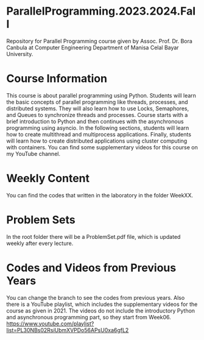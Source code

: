 # ParallelProgramming.2023.2024.Fall
Repository for Parallel Programming course given by Assoc. Prof. Dr. Bora Canbula 
at Computer Engineering Department of Manisa Celal Bayar University.

# Course Information
This course is about parallel programming using Python. Students will learn the basic concepts 
of parallel programming like threads, processes, and distributed systems. They will also learn 
how to use Locks, Semaphores, and Queues to synchronize threads and processes. Course starts 
with a brief introduction to Python and then continues with the asynchronous programming using 
asyncio. In the following sections, students will learn how to create multithread and multiprocess 
applications. Finally, students will learn how to create distributed applications using cluster 
computing with containers. You can find some supplementary videos for this course on my YouTube channel.

# Weekly Content
You can find the codes that written in the laboratory in the folder WeekXX.

# Problem Sets
In the root folder there will be a ProblemSet.pdf file, which is updated weekly after every lecture.

# Codes and Videos from Previous Years
You can change the branch to see the codes from previous years. Also there is a YouTube playlist, 
which includes the supplementary videos for the course as given in 2021. The videos do not include 
the introductory Python and asynchronous programming part, so they start from Week06.
https://www.youtube.com/playlist?list=PL30NBs02RsiUbmXVPDo56APsU0xa6gfL2
